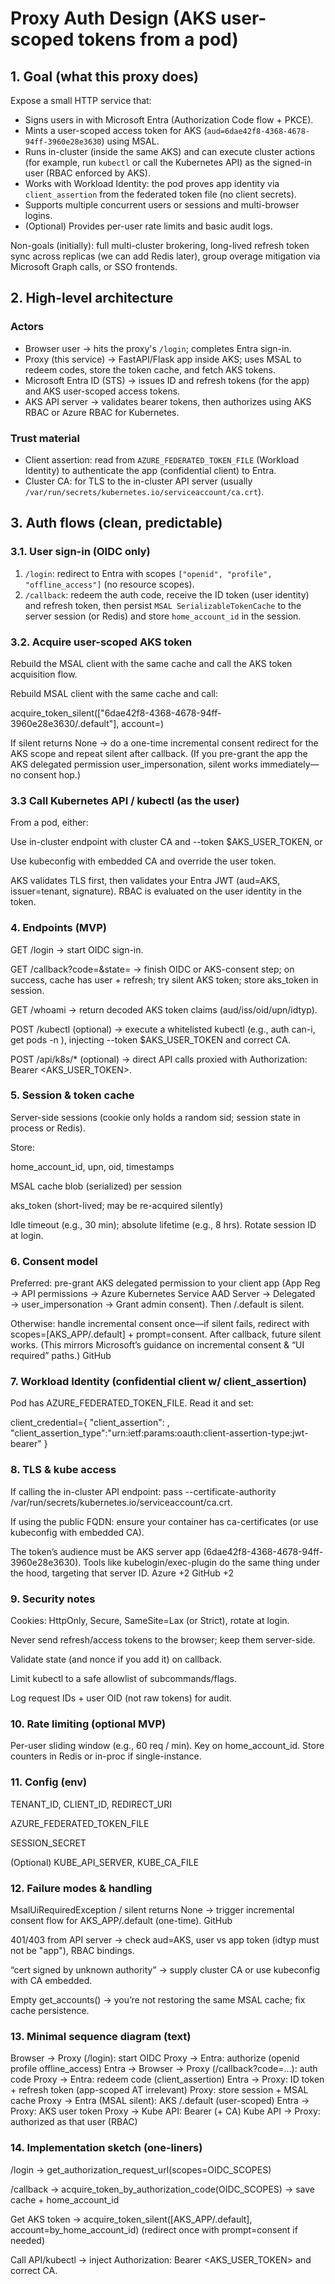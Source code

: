 # Proxy Auth Design (AKS user-scoped tokens from a pod)

## 1. Goal (what this proxy does)

Expose a small HTTP service that:

- Signs users in with Microsoft Entra (Authorization Code flow + PKCE).
- Mints a user-scoped access token for AKS (`aud=6dae42f8-4368-4678-94ff-3960e28e3630`) using MSAL.
- Runs in-cluster (inside the same AKS) and can execute cluster actions (for example, run `kubectl` or call the Kubernetes API) as the signed-in user (RBAC enforced by AKS).
- Works with Workload Identity: the pod proves app identity via `client_assertion` from the federated token file (no client secrets).
- Supports multiple concurrent users or sessions and multi-browser logins.
- (Optional) Provides per-user rate limits and basic audit logs.

Non-goals (initially): full multi-cluster brokering, long-lived refresh token sync across replicas (we can add Redis later), group overage mitigation via Microsoft Graph calls, or SSO frontends.

## 2. High-level architecture

### Actors

- Browser user → hits the proxy's `/login`; completes Entra sign-in.
- Proxy (this service) → FastAPI/Flask app inside AKS; uses MSAL to redeem codes, store the token cache, and fetch AKS tokens.
- Microsoft Entra ID (STS) → issues ID and refresh tokens (for the app) and AKS user-scoped access tokens.
- AKS API server → validates bearer tokens, then authorizes using AKS RBAC or Azure RBAC for Kubernetes.

### Trust material

- Client assertion: read from `AZURE_FEDERATED_TOKEN_FILE` (Workload Identity) to authenticate the app (confidential client) to Entra.
- Cluster CA: for TLS to the in-cluster API server (usually `/var/run/secrets/kubernetes.io/serviceaccount/ca.crt`).

## 3. Auth flows (clean, predictable)

### 3.1. User sign-in (OIDC only)

1. `/login`: redirect to Entra with scopes `["openid", "profile", "offline_access"]` (no resource scopes).
2. `/callback`: redeem the auth code, receive the ID token (user identity) and refresh token, then persist `MSAL SerializableTokenCache` to the server session (or Redis) and store `home_account_id` in the session.

### 3.2. Acquire user-scoped AKS token

Rebuild the MSAL client with the same cache and call the AKS token acquisition flow.

Rebuild MSAL client with the same cache and call:

acquire_token_silent(["6dae42f8-4368-4678-94ff-3960e28e3630/.default"], account=<by home_account_id>)

If silent returns None → do a one-time incremental consent redirect for the AKS scope and repeat silent after callback.
(If you pre-grant the app the AKS delegated permission user_impersonation, silent works immediately—no consent hop.)

### 3.3 Call Kubernetes API / kubectl (as the user)

From a pod, either:

Use in-cluster endpoint with cluster CA and --token $AKS_USER_TOKEN, or

Use kubeconfig with embedded CA and override the user token.

AKS validates TLS first, then validates your Entra JWT (aud=AKS, issuer=tenant, signature). RBAC is evaluated on the user identity in the token.

### 4. Endpoints (MVP)

GET /login → start OIDC sign-in.

GET /callback?code=&state= → finish OIDC or AKS-consent step; on success, cache has user + refresh; try silent AKS token; store aks_token in session.

GET /whoami → return decoded AKS token claims (aud/iss/oid/upn/idtyp).

POST /kubectl (optional) → execute a whitelisted kubectl (e.g., auth can-i, get pods -n <ns>), injecting --token $AKS_USER_TOKEN and correct CA.

POST /api/k8s/* (optional) → direct API calls proxied with Authorization: Bearer <AKS_USER_TOKEN>.

### 5. Session & token cache

Server-side sessions (cookie only holds a random sid; session state in process or Redis).

Store:

home_account_id, upn, oid, timestamps

MSAL cache blob (serialized) per session

aks_token (short-lived; may be re-acquired silently)

Idle timeout (e.g., 30 min); absolute lifetime (e.g., 8 hrs). Rotate session ID at login.

### 6. Consent model

Preferred: pre-grant AKS delegated permission to your client app (App Reg → API permissions → Azure Kubernetes Service AAD Server → Delegated → user_impersonation → Grant admin consent). Then /.default is silent.

Otherwise: handle incremental consent once—if silent fails, redirect with scopes=[AKS_APP/.default] + prompt=consent. After callback, future silent works. (This mirrors Microsoft’s guidance on incremental consent & “UI required” paths.) 
GitHub

### 7. Workload Identity (confidential client w/ client_assertion)

Pod has AZURE_FEDERATED_TOKEN_FILE. Read it and set:

client_credential={
  "client_assertion": <file contents>,
  "client_assertion_type":"urn:ietf:params:oauth:client-assertion-type:jwt-bearer"
}

### 8. TLS & kube access

If calling the in-cluster API endpoint: pass --certificate-authority /var/run/secrets/kubernetes.io/serviceaccount/ca.crt.

If using the public FQDN: ensure your container has ca-certificates (or use kubeconfig with embedded CA).

The token’s audience must be AKS server app (6dae42f8-4368-4678-94ff-3960e28e3630).
Tools like kubelogin/exec-plugin do the same thing under the hood, targeting that server ID. 
Azure
+2
GitHub
+2

### 9. Security notes

Cookies: HttpOnly, Secure, SameSite=Lax (or Strict), rotate at login.

Never send refresh/access tokens to the browser; keep them server-side.

Validate state (and nonce if you add it) on callback.

Limit kubectl to a safe allowlist of subcommands/flags.

Log request IDs + user OID (not raw tokens) for audit.

### 10. Rate limiting (optional MVP)

Per-user sliding window (e.g., 60 req / min). Key on home_account_id. Store counters in Redis or in-proc if single-instance.

### 11. Config (env)

TENANT_ID, CLIENT_ID, REDIRECT_URI

AZURE_FEDERATED_TOKEN_FILE

SESSION_SECRET

(Optional) KUBE_API_SERVER, KUBE_CA_FILE

### 12. Failure modes & handling

MsalUiRequiredException / silent returns None → trigger incremental consent flow for AKS_APP/.default (one-time). 
GitHub

401/403 from API server → check aud=AKS, user vs app token (idtyp must not be "app"), RBAC bindings.

“cert signed by unknown authority” → supply cluster CA or use kubeconfig with CA embedded.

Empty get_accounts() → you’re not restoring the same MSAL cache; fix cache persistence.

### 13. Minimal sequence diagram (text)

Browser -> Proxy (/login): start OIDC
Proxy -> Entra: authorize (openid profile offline_access)
Entra -> Browser -> Proxy (/callback?code=...): auth code
Proxy -> Entra: redeem code (client_assertion)
Entra -> Proxy: ID token + refresh token (app-scoped AT irrelevant)
Proxy: store session + MSAL cache
Proxy -> Entra (MSAL silent): AKS /.default (user-scoped)
Entra -> Proxy: AKS user token
Proxy -> Kube API: Bearer <AKS token> (+ CA)
Kube API -> Proxy: authorized as that user (RBAC)


### 14. Implementation sketch (one-liners)

/login → get_authorization_request_url(scopes=OIDC_SCOPES)

/callback → acquire_token_by_authorization_code(OIDC_SCOPES) → save cache + home_account_id

Get AKS token → acquire_token_silent([AKS_APP/.default], account=by_home_account_id)
(redirect once with prompt=consent if needed)

Call API/kubectl → inject Authorization: Bearer <AKS_USER_TOKEN> and correct CA.
